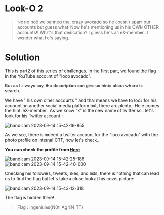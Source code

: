 # Look-O 2

> No no no!! we banned that crazy avocado so he doesn't spam our accounts but guess what! Now he's mentioning us in his OWN OTHER accounts!! 
What's that dedication?  I guess he's an eX-member.. I wonder what he's saying.

# Solution

This is part2 of this series of challenges.
In the first part, we found the flag in the YouTube account of "loco avocado".

But as I always say, the description can give us hints about where to search..

We have " his own other accounts " and that means we have to look for his account on another social media platform but, there are plenty..
Here comes the hint: eX-member..
As we know "`X`" is the new name of twitter so.. let's look for his Twitter account :

![bandicam 2023-09-14 15-42-19-855](https://github.com/shadow1004/Ingeniums-Internal-CTF-2023-writeups/assets/68519098/4cdcbef1-c68d-479f-97c2-3200a40d0d58)

As we see, there is indeed a twitter account for the "loco avocado" with the photo profile on internal CTF, now let's check..

**You can check the profile from  [Here](https://twitter.com/LocoAvocado1)**

![bandicam 2023-09-14 15-42-25-186](https://github.com/shadow1004/Ingeniums-Internal-CTF-2023-writeups/assets/68519098/1f598899-1ecf-47f6-8c53-fed0ce7e77cf)
![bandicam 2023-09-14 15-42-40-000](https://github.com/shadow1004/Ingeniums-Internal-CTF-2023-writeups/assets/68519098/a83b9539-638b-44ea-a9ef-e41c355f851f)

Checking his followers, tweets, likes, and lists, there is nothing that can lead us to find the flag but let's take a close look at his cover picture:

![bandicam 2023-09-14 15-43-12-318](https://github.com/shadow1004/Ingeniums-Internal-CTF-2023-writeups/assets/68519098/5189d825-7d6c-4e68-892a-2cee088402f1)

The flag is hidden there!

> Flag : ingeniums{N0t_Ag4iN_TT}

